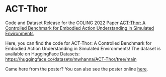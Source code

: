 # ACT-Thor
Code and Dataset Release for the COLING 2022 Paper [ACT-Thor: A Controlled Benchmark for Embodied Action Understanding in Simulated Environments](https://aclanthology.org/2022.coling-1.495/)

Here, you can find the code for ACT-Thor: A Controlled Benchmark for Embodied Action Understanding in Simulated Environments! 
The dataset is available on HuggingFace Datasets: https://huggingface.co/datasets/mwhanna/ACT-Thor/tree/main

Came here from the poster? You can also see the poster online [here](https://hannamw.github.io/papers/coling_poster.pdf).

